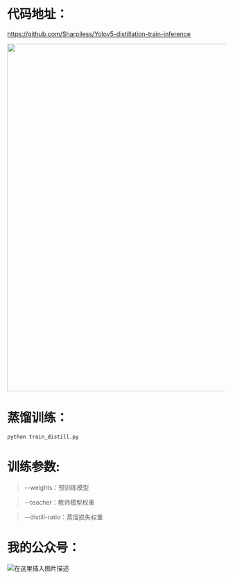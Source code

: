 # 代码地址：

https://github.com/Sharpiless/Yolov5-distillation-train-inference

<a align="left" href="https://apps.apple.com/app/id1452689527" target="_blank">
<img width="800" src="https://user-images.githubusercontent.com/26833433/98699617-a1595a00-2377-11eb-8145-fc674eb9b1a7.jpg"></a>

# 蒸馏训练：

```bash
python train_distill.py
```

# 训练参数:

> --weights：预训练模型

> --teacher：教师模型权重

> --distill-ratio：蒸馏损失权重

# 我的公众号：

![在这里插入图片描述](https://img-blog.csdnimg.cn/20210310070958646.png?x-oss-process=image/watermark,type_ZmFuZ3poZW5naGVpdGk,shadow_10,text_aHR0cHM6Ly9ibG9nLmNzZG4ubmV0L3dlaXhpbl80NDkzNjg4OQ==,size_16,color_FFFFFF,t_70)
